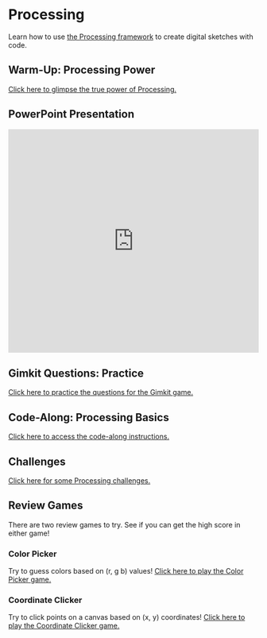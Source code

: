 # Processing
Learn how to use [the Processing framework](https://processing.org/) to create digital sketches with code.

## Warm-Up: Processing Power
[Click here to glimpse the true power of Processing.](WarmUpProcessingPower.md)

## PowerPoint Presentation
<iframe src='https://view.officeapps.live.com/op/embed.aspx?src=https://hylandtechoutreach.github.io/ucs-py/Processing/Processing.pptx' width='100%' height='450px' frameborder='0'></iframe>

## Gimkit Questions: Practice
[Click here to practice the questions for the Gimkit game.](https://www.gimkit.com/practice/65fc762f3ee6c3002c0db3c3)

## Code-Along: Processing Basics
[Click here to access the code-along instructions.](CodeAlongProcessing.md)

## Challenges
[Click here for some Processing challenges.](ChallengesProcessing.md)

## Review Games
There are two review games to try. See if you can get the high score in either game!

### Color Picker
Try to guess colors based on (r, g b) values! [Click here to play the Color Picker game.](ColorPicker.md)

### Coordinate Clicker
Try to click points on a canvas based on (x, y) coordinates! [Click here to play the Coordinate Clicker game.](CoordinateClicker.md)
